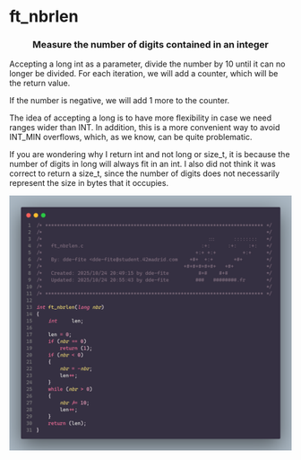 # ft_nbrlen

<h3 align="center">Measure the number of digits contained in an integer</h3>

Accepting a long int as a parameter, divide the number by 10 until it can no longer be divided. For each iteration, we will add a counter, which will be the return value.

If the number is negative, we will add 1 more to the counter.

The idea of accepting a long is to have more flexibility in case we need ranges wider than INT. In addition, this is a more convenient way to avoid INT_MIN overflows, which, as we know, can be quite problematic.

If you are wondering why I return int and not long or size_t, it is because the number of digits in long will always fit in an int. I also did not think it was correct to return a size_t, since the number of digits does not necessarily represent the size in bytes that it occupies.

<p align="center">
	<img width="800" src="../../media/codes/ft_nbrlen.png">
</p>